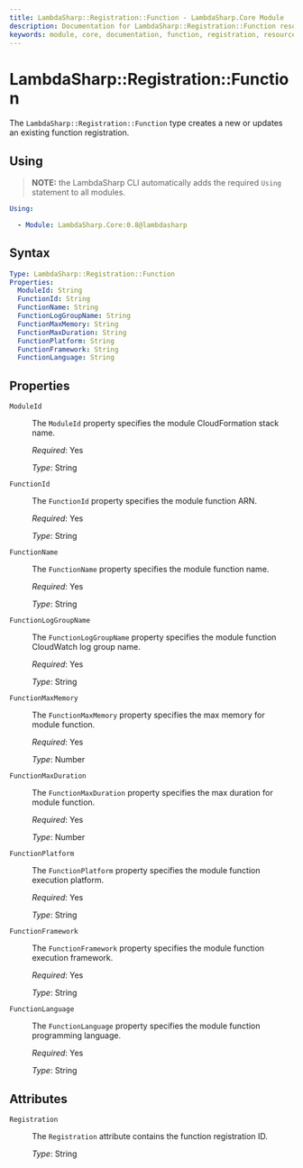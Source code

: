 ```yaml
---
title: LambdaSharp::Registration::Function - LambdaSharp.Core Module
description: Documentation for LambdaSharp::Registration::Function resource type
keywords: module, core, documentation, function, registration, resource, type, properties, attributes
---
```


# LambdaSharp::Registration::Function

The `LambdaSharp::Registration::Function` type creates a new or updates an existing function registration.

## Using

> **NOTE:** the LambdaSharp CLI automatically adds the required `Using` statement to all modules.

```yaml
Using:

  - Module: LambdaSharp.Core:0.8@lambdasharp
```

## Syntax

```yaml
Type: LambdaSharp::Registration::Function
Properties:
  ModuleId: String
  FunctionId: String
  FunctionName: String
  FunctionLogGroupName: String
  FunctionMaxMemory: String
  FunctionMaxDuration: String
  FunctionPlatform: String
  FunctionFramework: String
  FunctionLanguage: String
```

## Properties

<dl>

<dt><code>ModuleId</code></dt>
<dd>

The <code>ModuleId</code> property specifies the module CloudFormation stack name.

<i>Required</i>: Yes

<i>Type</i>: String
</dd>

<dt><code>FunctionId</code></dt>
<dd>

The <code>FunctionId</code> property specifies the module function ARN.

<i>Required</i>: Yes

<i>Type</i>: String
</dd>

<dt><code>FunctionName</code></dt>
<dd>

The <code>FunctionName</code> property specifies the module function name.

<i>Required</i>: Yes

<i>Type</i>: String
</dd>

<dt><code>FunctionLogGroupName</code></dt>
<dd>

The <code>FunctionLogGroupName</code> property specifies the module function CloudWatch log group name.

<i>Required</i>: Yes

<i>Type</i>: String
</dd>

<dt><code>FunctionMaxMemory</code></dt>
<dd>

The <code>FunctionMaxMemory</code> property specifies the max memory for module function.

<i>Required</i>: Yes

<i>Type</i>: Number
</dd>

<dt><code>FunctionMaxDuration</code></dt>
<dd>

The <code>FunctionMaxDuration</code> property specifies the max duration for module function.

<i>Required</i>: Yes

<i>Type</i>: Number
</dd>

<dt><code>FunctionPlatform</code></dt>
<dd>

The <code>FunctionPlatform</code> property specifies the module function execution platform.

<i>Required</i>: Yes

<i>Type</i>: String
</dd>

<dt><code>FunctionFramework</code></dt>
<dd>

The <code>FunctionFramework</code> property specifies the module function execution framework.

<i>Required</i>: Yes

<i>Type</i>: String
</dd>

<dt><code>FunctionLanguage</code></dt>
<dd>

The <code>FunctionLanguage</code> property specifies the module function programming language.

<i>Required</i>: Yes

<i>Type</i>: String
</dd>

</dl>

## Attributes

<dl>

<dt><code>Registration</code></dt>
<dd>

The <code>Registration</code> attribute contains the function registration ID.

<i>Type</i>: String
</dd>

</dl>
